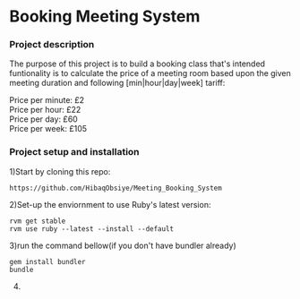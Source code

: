 # Booking Meeting System

### Project description
The purpose of this project is to build a booking class that's intended funtionality is to calculate the price of a meeting room based upon the given meeting duration and following [min|hour|day|week] tariff:

Price per minute: £2<br>
Price per hour: £22<br>
Price per day: £60<br>
Price per week: £105<br>

### Project setup and installation

1)Start by cloning this repo:
```
https://github.com/HibaqObsiye/Meeting_Booking_System
```
2)Set-up the enviornment to use Ruby's latest version:
```
rvm get stable
rvm use ruby --latest --install --default
```
3)run the command bellow(if you don't have bundler already)
```
gem install bundler
bundle
```
4)
